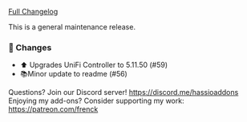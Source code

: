 [Full Changelog][changelog]

This is a general maintenance release.

### :hammer: Changes

- :arrow_up: Upgrades UniFi Controller to 5.11.50 (#59)
- 📚Minor update to readme (#56)

[changelog]: https://github.com/hassio-addons/addon-unifi/compare/v0.13.0...v0.13.1

Questions? Join our Discord server! https://discord.me/hassioaddons
Enjoying my add-ons? Consider supporting my work: https://patreon.com/frenck